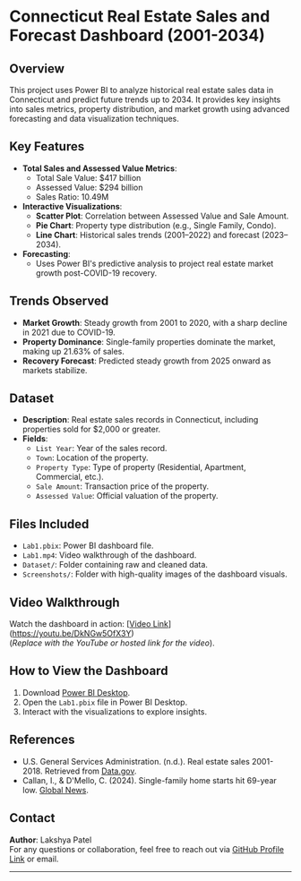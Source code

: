 # Connecticut Real Estate Sales and Forecast Dashboard (2001-2034)

## Overview
This project uses Power BI to analyze historical real estate sales data in Connecticut and predict future trends up to 2034. It provides key insights into sales metrics, property distribution, and market growth using advanced forecasting and data visualization techniques.

## Key Features
- **Total Sales and Assessed Value Metrics**:
  - Total Sale Value: $417 billion
  - Assessed Value: $294 billion
  - Sales Ratio: 10.49M
- **Interactive Visualizations**:
  - **Scatter Plot**: Correlation between Assessed Value and Sale Amount.
  - **Pie Chart**: Property type distribution (e.g., Single Family, Condo).
  - **Line Chart**: Historical sales trends (2001–2022) and forecast (2023–2034).
- **Forecasting**:
  - Uses Power BI's predictive analysis to project real estate market growth post-COVID-19 recovery.

## Trends Observed
- **Market Growth**: Steady growth from 2001 to 2020, with a sharp decline in 2021 due to COVID-19.
- **Property Dominance**: Single-family properties dominate the market, making up 21.63% of sales.
- **Recovery Forecast**: Predicted steady growth from 2025 onward as markets stabilize.

## Dataset
- **Description**: Real estate sales records in Connecticut, including properties sold for $2,000 or greater.
- **Fields**:
  - `List Year`: Year of the sales record.
  - `Town`: Location of the property.
  - `Property Type`: Type of property (Residential, Apartment, Commercial, etc.).
  - `Sale Amount`: Transaction price of the property.
  - `Assessed Value`: Official valuation of the property.

## Files Included
- `Lab1.pbix`: Power BI dashboard file.
- `Lab1.mp4`: Video walkthrough of the dashboard.
- `Dataset/`: Folder containing raw and cleaned data.
- `Screenshots/`: Folder with high-quality images of the dashboard visuals.

## Video Walkthrough
Watch the dashboard in action: [[Video Link](#)](https://youtu.be/DkNGw5OfX3Y)  
(*Replace with the YouTube or hosted link for the video*).

## How to View the Dashboard
1. Download [Power BI Desktop](https://powerbi.microsoft.com/desktop/).
2. Open the `Lab1.pbix` file in Power BI Desktop.
3. Interact with the visualizations to explore insights.

## References
- U.S. General Services Administration. (n.d.). Real estate sales 2001-2018. Retrieved from [Data.gov](https://catalog.data.gov/dataset/real-estate-sales-2001-2018).
- Callan, I., & D'Mello, C. (2024). Single-family home starts hit 69-year low. [Global News](https://globalnews.ca/news/10869767/ontario-housing-starts-fao-report-2024/).

## Contact
**Author**: Lakshya Patel  
For any questions or collaboration, feel free to reach out via [GitHub Profile Link](#) or email.

---

